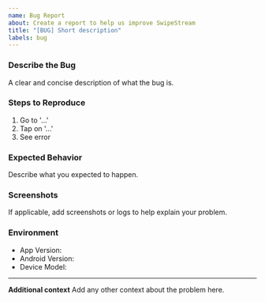 ```yaml
---
name: Bug Report
about: Create a report to help us improve SwipeStream
title: "[BUG] Short description"
labels: bug
---
```


### Describe the Bug
A clear and concise description of what the bug is.

### Steps to Reproduce
1. Go to '...'
2. Tap on '...'
3. See error

### Expected Behavior
Describe what you expected to happen.

### Screenshots
If applicable, add screenshots or logs to help explain your problem.

### Environment
 - App Version: 
 - Android Version:
 - Device Model:

---

**Additional context**
Add any other context about the problem here.
